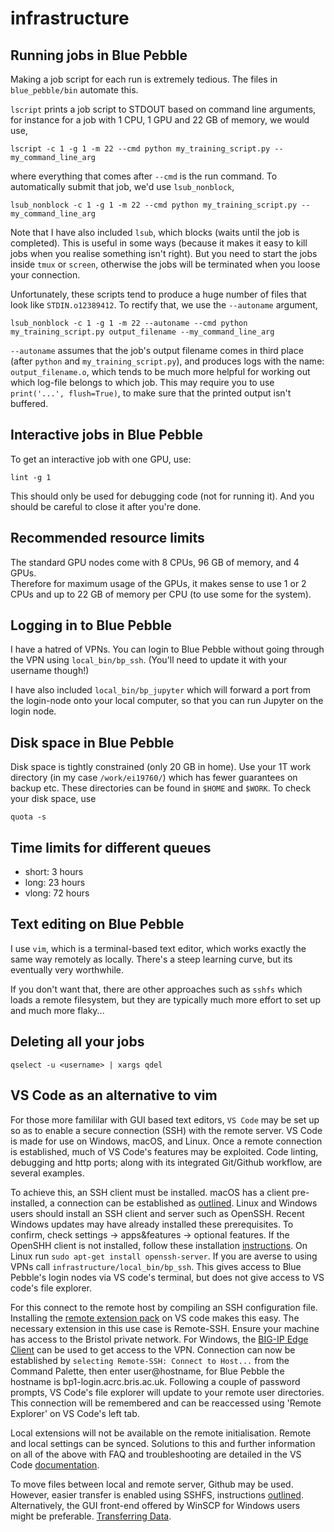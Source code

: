 # infrastructure

Running jobs in Blue Pebble
---------------

Making a job script for each run is extremely tedious.  The files in `blue_pebble/bin` automate this.

`lscript` prints a job script to STDOUT based on command line arguments, for instance for a job with 1 CPU, 1 GPU and 22 GB of memory, we would use,
```
lscript -c 1 -g 1 -m 22 --cmd python my_training_script.py --my_command_line_arg
```
where everything that comes after `--cmd` is the run command.
To automatically submit that job, we'd use `lsub_nonblock`,
```
lsub_nonblock -c 1 -g 1 -m 22 --cmd python my_training_script.py --my_command_line_arg
```
Note that I have also included `lsub`, which blocks (waits until the job is completed).  This is useful in some ways (because it makes it easy to kill jobs when you realise something isn't right).  But you need to start the jobs inside `tmux` or `screen`, otherwise the jobs will be terminated when you loose your connection.

Unfortunately, these scripts tend to produce a huge number of files that look like `STDIN.o12389412`.  To rectify that, we use the `--autoname` argument,
```
lsub_nonblock -c 1 -g 1 -m 22 --autoname --cmd python my_training_script.py output_filename --my_command_line_arg
```
`--autoname` assumes that the job's output filename comes in third place (after `python` and `my_training_script.py`), 
and produces logs with the name: `output_filename.o`, which tends to be much more helpful for working out which log-file
belongs to which job.  This may require you to use `print('...', flush=True)`, to make sure that the printed output isn't buffered.

Interactive jobs in Blue Pebble
---------------
To get an interactive job with one GPU, use:
```
lint -g 1
```
This should only be used for debugging code (not for running it).  And you should be careful to close it after you're done.

Recommended resource limits
----------
The standard GPU nodes come with 8 CPUs, 96 GB of memory, and 4 GPUs.  
Therefore for maximum usage of the GPUs, it makes sense to use 1 or 2 CPUs and up to 22 GB of memory per CPU (to use some for the system).

Logging in to Blue Pebble
-------
I have a hatred of VPNs.  You can login to Blue Pebble without going through the VPN using `local_bin/bp_ssh`. (You'll need to update it with your username though!)

I have also included `local_bin/bp_jupyter` which will forward a port from the login-node onto your local computer, so that you can run Jupyter on the login node.

Disk space in Blue Pebble
--------
Disk space is tightly constrained (only 20 GB in home).  Use your 1T work directory (in my case `/work/ei19760/`) which has fewer guarantees on backup etc.  These directories can be found in `$HOME` and `$WORK`.  To check your disk space, use
```
quota -s
```

Time limits for different queues
----
* short: 3 hours
* long: 23 hours
* vlong: 72 hours

Text editing on Blue Pebble
----
I use `vim`, which is a terminal-based text editor, which works exactly the same way remotely as locally.  There's a steep learning curve, but its eventually very worthwhile.

If you don't want that, there are other approaches such as `sshfs` which loads a remote filesystem, but they are typically much more effort to set up and much more flaky...

Deleting all your jobs
---------
```
qselect -u <username> | xargs qdel
```
VS Code as an alternative to vim
--------
For those more famililar with GUI based text editors, `VS Code` may be set up so as to enable a secure connection (SSH) with the remote server. VS Code is made for use on Windows, macOS, and Linux. Once a remote connection is established, much of VS Code's features may be exploited. Code linting, debugging and http ports; along with its integrated Git/Github workflow, are several examples. 

To achieve this, an SSH client must be installed. macOS has a client pre-installed, a connection can be established as [outlined](https://support.apple.com/en-gb/guide/mac-help/mchlp1066/mac). Linux and Windows users should install an SSH client and server such as OpenSSH. Recent Windows updates may have already installed these prerequisites. To confirm, check settings -> apps&features -> optional features. If the OpenSHH client is not installed, follow these installation [instructions](https://docs.microsoft.com/en-gb/windows-server/administration/openssh/openssh_install_firstuse). On Linux run `sudo apt-get install openssh-server`. If you are averse to using VPNs call `infrastructure/local_bin/bp_ssh`. This gives access to Blue Pebble's login nodes via VS code's terminal, but does not give access to VS code's file explorer.

For this connect to the remote host by compiling an SSH configuration file. Installing the [remote extension pack](https://marketplace.visualstudio.com/items?itemName=ms-vscode-remote.vscode-remote-extensionpack) on VS code makes this easy. The necessary extension in this use case is Remote-SSH. Ensure your machine has access to the Bristol private network. For Windows, the [BIG-IP Edge Client](https://uob.sharepoint.com/sites/itservices/SitePages/vpn-connect.aspx) can be used to get access to the VPN. Connection can now be established by `selecting Remote-SSH: Connect to Host...` from the Command Palette, then enter user@hostname, for Blue Pebble the hostname is bp1-login.acrc.bris.ac.uk. Following a couple of password prompts, VS Code's file explorer will update to your remote user directories. This connection will be remembered and can be reaccessed using 'Remote Explorer' on VS Code's left tab.

Local extensions will not be available on the remote initialisation. Remote and local settings can be synced. Solutions to this and further information on all of the above with FAQ and troubleshooting are detailed in the VS Code [documentation](https://code.visualstudio.com/docs/remote/ssh).

To move files between local and remote server, Github may be used. However, easier transfer is enabled using SSHFS, instructions [outlined](https://code.visualstudio.com/docs/remote/troubleshooting#using-sshfs-to-access-files-on-your-remote-host). Alternatively, the GUI front-end offered by WinSCP for Windows users might be preferable. [Transferring Data](https://www.acrc.bris.ac.uk/protected/hpc-docs/transferring_data/index.html).
